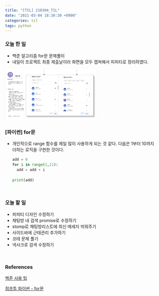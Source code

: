 ```yaml
---
title: "[TIL] 210304_TIL"
date: "2021-03-04 18:30:30 +0900"
categories: til
tags: python
---
```


### 오늘 한 일

- 백준 알고리즘 for문 문제풀이
- 내일이 프로젝트 최종 제출날이라 화면을 모두 캡쳐해서 피피티로 정리하였다.

<img src="/img/image-20210304183050511.png" style="width : 60%;">



<br>

### [파이썬] for문

- 개인적으로 range 함수를 제일 많이 사용하게 되는 것 같다. 다음은 1부터 10까지 더하는 로직을 구현한 것이다.

  ```python
  add = 0
  for i in range(1,11):
  	add = add + i
  
  print(add)
  ```

  

<br>

### 오늘 할 일

- 피피티 디자인 수정하기
- 채팅방 내 검색 promise로 수정하기
- stomp로 채팅방리스트에 최신 메세지 띄워주기
- 사이드바에 근태관리 추가하기
- 코테 문제 풀기
- 넥사크로 검색 수정하기



<br>

### References

[백준 사용 팁](https://www.acmicpc.net/blog/view/55)

[점프투 파이썬 - for문](https://wikidocs.net/22)